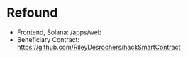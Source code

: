 # Refound


- Frontend, Solana: /apps/web
- Beneficiary Contract: https://github.com/RileyDesrochers/hackSmartContract
